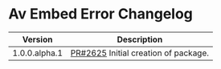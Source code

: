 # Av Embed Error Changelog

| Version       | Description                                                                       |
|---------------|-----------------------------------------------------------------------------------|
| 1.0.0.alpha.1 | [PR#2625](https://github.com/bbc/psammead/pull/2625) Initial creation of package. |

